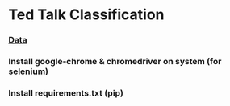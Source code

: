 # Ted Talk Classification

### [Data](https://www.kaggle.com/ashishjangra27/ted-talk)
### Install **google-chrome** & **chromedriver** on system (for selenium)
### Install requirements.txt (pip)
